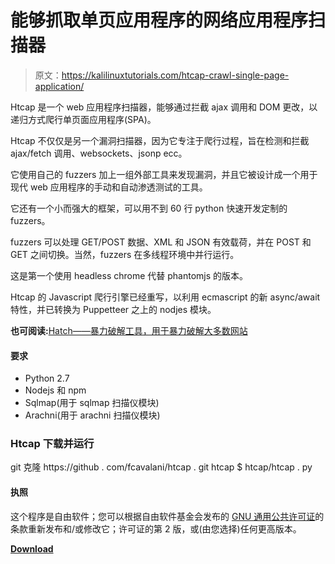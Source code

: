 # 能够抓取单页应用程序的网络应用程序扫描器

> 原文：<https://kalilinuxtutorials.com/htcap-crawl-single-page-application/>

Htcap 是一个 web 应用程序扫描器，能够通过拦截 ajax 调用和 DOM 更改，以递归方式爬行单页面应用程序(SPA)。

Htcap 不仅仅是另一个漏洞扫描器，因为它专注于爬行过程，旨在检测和拦截 ajax/fetch 调用、websockets、jsonp ecc。

它使用自己的 fuzzers 加上一组外部工具来发现漏洞，并且它被设计成一个用于现代 web 应用程序的手动和自动渗透测试的工具。

它还有一个小而强大的框架，可以用不到 60 行 python 快速开发定制的 fuzzers。

fuzzers 可以处理 GET/POST 数据、XML 和 JSON 有效载荷，并在 POST 和 GET 之间切换。当然，fuzzers 在多线程环境中并行运行。

这是第一个使用 headless chrome 代替 phantomjs 的版本。

Htcap 的 Javascript 爬行引擎已经重写，以利用 ecmascript 的新 async/await 特性，并已转换为 Puppetteer 之上的 nodjes 模块。

**也可阅读:**[Hatch——暴力破解工具，用于暴力破解大多数网站](https://kalilinuxtutorials.com/hatch-brute-force-tool/)

#### **要求**

*   Python 2.7
*   Nodejs 和 npm
*   Sqlmap(用于 sqlmap 扫描仪模块)
*   Arachni(用于 arachni 扫描仪模块)

### Htcap 下载并运行

git 克隆 https://github . com/fcavalani/htcap . git
htcap $ htcap/htcap . py

#### **执照**

这个程序是自由软件；您可以根据自由软件基金会发布的 [GNU 通用公共许可证](https://www.gnu.org/licenses/gpl-2.0.html)的条款重新发布和/或修改它；许可证的第 2 版，或(由您选择)任何更高版本。

[**Download**](https://github.com/fcavallarin/htcap)